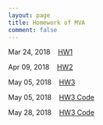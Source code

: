 ```yaml
---
layout: page
title: Homework of MVA
comment: false
---
```



Mar 24, 2018 &nbsp;&nbsp; [HW1](HW1.html)

Apr 09, 2018 &nbsp;&nbsp; [HW2](HW2.html)

May 05, 2018 &nbsp;&nbsp; [HW3](HW3.html)

May 05, 2018 &nbsp;&nbsp; [HW3 Code](HW3_code.html)

May 28, 2018 &nbsp;&nbsp; [HW3 Code](HW4.html)